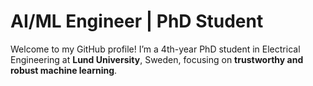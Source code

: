 # AI/ML Engineer | PhD Student

Welcome to my GitHub profile! I’m a 4th-year PhD student in Electrical Engineering at **Lund University**, Sweden, focusing on **trustworthy and robust machine learning**.
